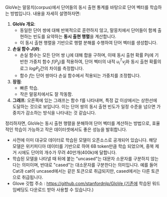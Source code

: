 GloVe는 말뭉치(corpus)에서 단어들의 동시 출현 통계를 바탕으로 단어 벡터를 학습하는 방법입니다. 내용을 자세히 설명하자면:

1. **GloVe 개요**:
    - 동일한 단어 쌍에 대해 반복적으로 훈련하지 않고, 말뭉치에서 단어들이 함께 출현하는 빈도를 요약하는 **동시 출현 행렬**을 계산합니다.
    - 이 동시 출현 행렬을 기반으로 행렬 분해를 수행하여 단어 벡터를 생성합니다.
2. **손실 함수 $J(\theta)$**:
    - 손실 함수는 모든 단어 쌍 i,j에 대해 합을 구하며, 이때 동시 출현 확률 Pij에 기반한 가중치 함수 $f(P_{ij})$를 적용하여, 단어 벡터의 내적 $u_{i}^Tv_j$와 동시 출현 확률의 로그  $logP_{ij}$간의 차이를 측정합니다.
    - 함수 $f$는 단어 쌍마다 손실 함수에서 적용되는 가중치를 조정합니다.
3. **장점**:
    - 빠른 학습.
    - 작은 말뭉치에서도 잘 작동함.
4. **그래프**: 오른쪽에 있는 그래프는 함수 f를 나타내며, 특정 값 이상에서는 상한선에 도달하는 것으로 보입니다. 이는 단어 쌍의 동시 출현 빈도가 일정 수준을 넘으면 가중치가 감소하는 방식을 나타내는 것 같습니다.

정리하자면, GloVe는 동시 출현 행렬을 분해하여 단어 벡터를 계산하는 방법으로, 효율적인 학습이 가능하고 작은 데이터셋에서도 좋은 성능을 발휘합니다.

- 사전에 이미 대규모 데이터로 학습된 모델이 오픈소스로 공개되어 있습니다. 해당 모델은 위키피디아 데이터를 기반으로 하여 6B token만큼 학습 되었으며, 중복 제거 시에도 단어의 개수가 무려 40만개(400k)에 달합니다.
- 학습된 모델을 나타낼 때 뒤에 붙는 "uncased"는 대문자 소문자를 구분하지 않는다는 의미이며, 반대로 "cased"는 대소문자를 구분한다는 의미입니다. 예를 들어 Cat과 cat이 uncased에서는 같은 토큰으로 취급되지만, cased에서는 다른 토큰으로 취급됩니다.
- Glove 깃헙 주소 : https://github.com/stanfordnlp/GloVe (기존에 학습된 워드 임베딩도 다운로드 받아 사용할 수 있습니다.)
